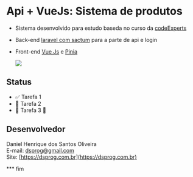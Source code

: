 # Api + VueJs: Sistema de produtos

* Sistema desenvolvido para estudo baseda no curso da [codeExperts](https://codeexperts.com.br)
* Back-end [laravel com sactum](https://laravel.com) para a parte de api e login
* Front-end [Vue Js](https://vuejs.org) e [Pinia](https://pinia.vuejs.org)

  <img src="https://skillicons.dev/icons?i=git,laravel,vuejs,pinia" />

## Status
- :white_check_mark: Tarefa 1
- :black_square_button: Tarefa 2
- :black_square_button: Tarefa 3 :tada:

## Desenvolvedor
 
Daniel Henrique dos Santos Oliveira<br />
E-mail: [dsprog@gmail.com](dsprog@gmail.com)<br />
Site: [https://dsprog.com.br](https://dsprog.com.br)

*** fim 
